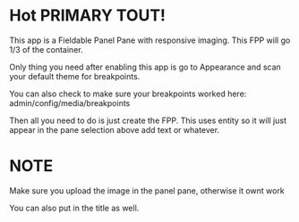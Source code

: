 Hot PRIMARY TOUT!
==============

This app is a Fieldable Panel Pane with responsive imaging.  This FPP will go 1/3 of the container.

Only thing you need after enabling this app is go to Appearance and scan your default theme for breakpoints.  

You can also check to make sure your breakpoints worked here:
admin/config/media/breakpoints

Then all you need to do is just create the FPP.  This uses entity so it will just appear in the pane selection above add text or whatever.

NOTE
===================
Make sure you upload the image in the panel pane, otherwise it ownt work

You can also put <none> in the title as well.
